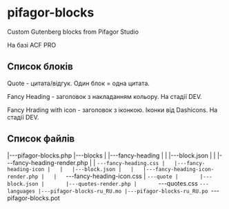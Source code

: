 # pifagor-blocks
Custom Gutenberg blocks from Pifagor Studio

На базі ACF PRO

## Список блоків

Quote - цитата/відгук. Один блок = одна цитата.

Fancy Heading - заголовок з накладанням кольору. На стадії DEV.

Fancy Hrading with icon - заголовок з іконкою. Іконки від Dashicons. На стадії DEV.

## Список файлів

|---pifagor-blocks.php
|---blocks
|   |---fancy-heading
|   |   |---block.json
|   |   |---fancy-heading-render.php
|   |   `---fancy-heading.css
|   |---fancy-heading-icon
|   |   |---block.json
|   |   |---fancy-heading-icon-render.php
|   |   `---fancy-heading-icon.css
|   `---quote
|       |---block.json
|       |---quotes-render.php
|       `---quotes.css
`---languages
    |---pifagor-blocks-ru_RU.mo
    |---pifagor-blocks-ru_RU.po
    `---pifagor-blocks.pot
